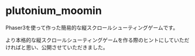 # plutonium_moomin

Phaser3を使って作った簡易的な縦スクロールシューティングゲームです。

より本格的な縦スクロールシューティングゲームを作る際のヒントにしていただければと思い、公開させていただきました。